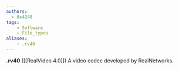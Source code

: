 ```yaml
---
authors:
  - 0x4248
tags:
    - Software
    - File_types
aliases:
    - .rv40
---
```

**.rv40** ([[RealVideo 4.0]]) A video codec developed by RealNetworks.
